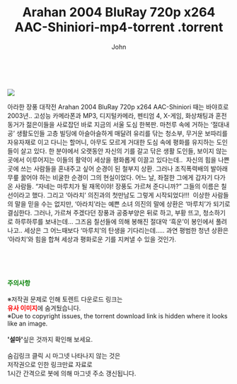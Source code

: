 ﻿---
layout: post
title:  "                   Arahan 2004 BluRay 720p x264 AAC-Shiniori-mp4-torrent                .torrent"
author: John
categories: [ 영화 ]
tags: [  ]
image: https://torrentrj58.com/uploadfile/full/f96bc18158e50d5b5c2379eaed46f83490b0551b.jpg 
description: "                   Arahan 2004 BluRay 720p x264 AAC-Shiniori-mp4-torrent                 torrent 정보 공유"
toc: true
toc_sticky: true
---

<br>
<p><img src="https://torrentrj58.com/uploadfile/full/f96bc18158e50d5b5c2379eaed46f83490b0551b.jpg"/></p>
 아라한 장풍 대작전 Arahan 2004 BluRay 720p x264 AAC-Shiniori 때는 바야흐로 2003년.. 고성능 카메라폰과 MP3, 디지털카메라, 펜티엄 4, X-게임, 화상채팅과 혼전동거가 젊은이들을 사로잡던 바로 지금의 서울 도심 한복판. 마천루 속에 거하는 ‘절대내공’ 생활도인들 고층 빌딩에 아슬아슬하게 매달려 유리를 닦는 청소부, 무거운 보따리를 자유자재로 이고 다니는 할머니, 아무도 모르게 거대한 도심 속에 평화를 유지하는 도인들이 살고 있다. 한 분야에서 오랫동안 자신의 기를 갈고 닦은 생활 도인들, 보이지 않는 곳에서 이루어지는 이들의 활약이 세상을 평화롭게 이끌고 있다는데..  자신의 힘을 나쁜 곳에 쓰는 사람들을 혼내주고 싶어 순경이 된 철부지 상환. 그러나 조직폭력배의 발아래 무릎 꿇어야 하는 비굴한 순경이 그의 현실이었다. 어느 날, 좌절한 그에게 갑자기 다가온 사람들. “자네는 마루치가 될 재목이야! 장풍도 가르쳐 준다니까?” 그들의 이름은 칠선이라고 했다. 그리고 ‘아라치’ 의진과의 첫만남도 그렇게 시작되었다!!!  이상한 사람들의 말을 믿을 수는 없지만, ‘아라치’라는 예쁜 소녀 의진의 말에 상환은 ‘마루치’가 되기로 결심한다. 그러나, 가르쳐 주겠다던 장풍과 공중부양은 뒤로 하고, 부황 뜨고, 청소하기로 하루하루를 보내는데... 그즈음 칠선들에 의해 봉해진 절대악 ‘흑운’이 봉인에서 풀려나고.. 세상은 그 어느때보다 ‘마루치’의 탄생을 기다리는데..... 과연 평범한 청년 상환은 ‘아라치’와 힘을 합쳐 세상과 평화로운 기를 지켜낼 수 있을 것인가. 
    
<br><br><br>
<p data-ke-size="size16"><b><span style="color: green;">주의사항</span></b><br /><br />※저작권 문제로 인해 토렌트 다운로드 링크는<br /><b><span style="color: red;">유사 이미지</span></b>에 숨겨뒀습니다.<br />※Due to copyright issues, the torrent download link is hidden where it looks like an image.<br /><br /><b>'설마'</b>싶은 것까지 확인해 보세요.<br /><br />숨김링크 클릭 시 마그넷 나타나지 않는 것은<br />저작권으로 인한 링크만료 자료로<br />1시간 간격으로 봇에 의해 마그넷 주소 갱신됩니다.</p>
